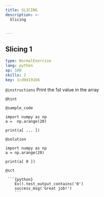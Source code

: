 ```yaml
---
title: SLICING
description: >-
  Slicing


---
```

## Slicing 1

```yaml
type: NormalExercise
lang: python
xp: 100
skills: 2
key: 1cd9d19166
```



`@instructions`
Print the 1st value in the array

`@hint`



`@sample_code`
```{python}
import numpy as np
a =  np.arange(20)

print(a[ ... ])
```
`@solution`
```{python}
import numpy as np
a = np.arange(20)

print(a[ 0 ])
```
`@sct`
```{python}
 ```{python}
    Ex().test_output_contains('0')
    success_msg('Great job!')
    ```
```




